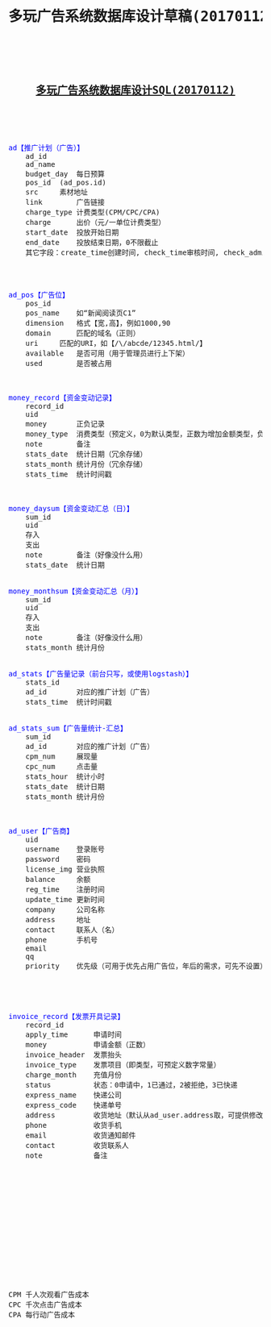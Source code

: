 <pre>


<h1><center>多玩广告系统数据库设计草稿(20170112)</center></h1>
<h2>
    <center><a href="/doc/adsysDbDesignSql" target="_blank">多玩广告系统数据库设计SQL(20170112)</a></center>
</h2>


<font color="blue">ad【推广计划（广告）】</font>
	ad_id
	ad_name
	budget_day	每日预算
	pos_id  (ad_pos.id)
	src		素材地址
	link		广告链接
	charge_type	计费类型(CPM/CPC/CPA)
	charge		出价（元/一单位计费类型）
	start_date	投放开始日期
	end_date	投放结束日期，0不限截止
	其它字段：create_time创建时间, check_time审核时间, check_admin审核人, check_status审核状态(待审核0，已通过1，已拒绝2)




<font color="blue">ad_pos【广告位】</font>
	pos_id
	pos_name	如“新闻阅读页C1”
	dimension	格式【宽,高】，例如1000,90
	domain		匹配的域名（正则）
	uri		匹配的URI，如【/\/abcde/12345.html/】
	available	是否可用（用于管理员进行上下架）
	used		是否被占用
	

		
<font color="blue">money_record【资金变动记录】</font>
	record_id
	uid
	money		正负记录
	money_type	消费类型（预定义，0为默认类型，正数为增加金额类型，负数为减少金额类型）
	note		备注
	stats_date	统计日期（冗余存储）
	stats_month	统计月份（冗余存储）
	stats_time	统计时间戳
	


<font color="blue">money_daysum【资金变动汇总（日）】</font>
	sum_id
	uid
	存入
	支出
	note		备注（好像没什么用）
	stats_date	统计日期


<font color="blue">money_monthsum【资金变动汇总（月）】</font>
	sum_id
	uid
	存入
	支出
	note		备注（好像没什么用）
	stats_month	统计月份

	
<font color="blue">ad_stats【广告量记录（前台只写，或使用logstash）】</font>
	stats_id
	ad_id		对应的推广计划（广告）
	stats_time	统计时间戳


<font color="blue">ad_stats_sum【广告量统计-汇总】</font>
	sum_id
	ad_id		对应的推广计划（广告）
	cpm_num		展现量
	cpc_num		点击量
	stats_hour	统计小时
	stats_date	统计日期
	stats_month	统计月份
	


<font color="blue">ad_user【广告商】</font>
	uid
	username	登录账号
	password	密码
	license_img	营业执照
	balance		余额
	reg_time	注册时间
	update_time	更新时间
	company		公司名称
	address		地址
	contact		联系人（名）
	phone		手机号
	email		
	qq
	priority	优先级（可用于优先占用广告位，年后的需求，可先不设置）



	
	
<font color="blue">invoice_record【发票开具记录】</font>
	record_id
	apply_time	    申请时间
	money		    申请金额（正数）
	invoice_header	发票抬头
	invoice_type	发票项目（即类型，可预定义数字常量）
	charge_month	充值月份
	status		    状态：0申请中，1已通过，2被拒绝，3已快递
    express_name    快递公司
    express_code    快递单号
	address		    收货地址（默认从ad_user.address取，可提供修改）
	phone		    收货手机
	email		    收货通知邮件
	contact		    收货联系人
	note		    备注
















CPM 千人次观看广告成本
CPC 千次点击广告成本
CPA 每行动广告成本



</pre>